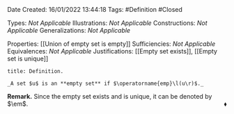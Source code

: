 <br />
<br />

Date Created: 16/01/2022 13:44:18
Tags: #Definition #Closed

Types: _Not Applicable_
Illustrations: _Not Applicable_ 
Constructions: _Not Applicable_
Generalizations: _Not Applicable_

Properties: [[Union of empty set is empty]]
Sufficiencies: _Not Applicable_
Equivalences: _Not Applicable_
Justifications: [[Empty set exists]], [[Empty set is unique]]

``` ad-Definition
title: Definition.

_A set $u$ is an **empty set** if $\operatorname{emp}\l(u\r)$._

```

**Remark.** Since the empty set exists and is unique, it can be denoted by $\em$.<span style="float:right;">$\blacklozenge$</span>
